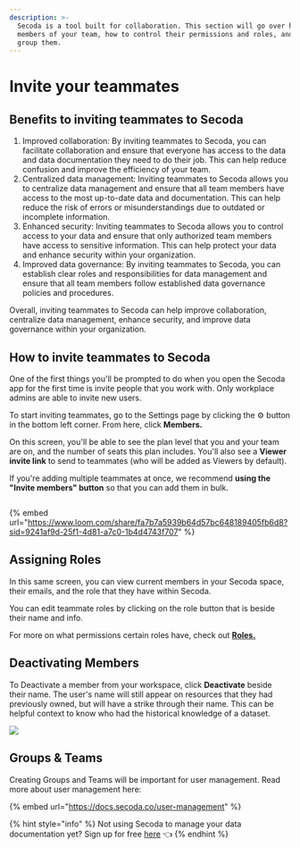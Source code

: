 ```yaml
---
description: >-
  Secoda is a tool built for collaboration. This section will go over how to add
  members of your team, how to control their permissions and roles, and how to
  group them.
---
```


# Invite your teammates

## Benefits to inviting teammates to Secoda

1. Improved collaboration: By inviting teammates to Secoda, you can facilitate collaboration and ensure that everyone has access to the data and data documentation they need to do their job. This can help reduce confusion and improve the efficiency of your team.
2. Centralized data management: Inviting teammates to Secoda allows you to centralize data management and ensure that all team members have access to the most up-to-date data and documentation. This can help reduce the risk of errors or misunderstandings due to outdated or incomplete information.
3. Enhanced security: Inviting teammates to Secoda allows you to control access to your data and ensure that only authorized team members have access to sensitive information. This can help protect your data and enhance security within your organization.
4. Improved data governance: By inviting teammates to Secoda, you can establish clear roles and responsibilities for data management and ensure that all team members follow established data governance policies and procedures.

Overall, inviting teammates to Secoda can help improve collaboration, centralize data management, enhance security, and improve data governance within your organization.



## How to invite teammates to Secoda

One of the first things you'll be prompted to do when you open the Secoda app for the first time is invite people that you work with. Only workplace admins are able to invite new users.

To start inviting teammates, go to the Settings page by clicking the ⚙ button in the bottom left corner. From here, click **Members.**

On this screen, you'll be able to see the plan level that you and your team are on, and the number of seats this plan includes. You'll also see a **Viewer invite link** to send to teammates (who will be added as Viewers by default).

If you're adding multiple teammates at once, we recommend **using the "Invite members" button** so that you can add them in bulk.

<figure><img src="https://secoda-public-media-assets.s3.amazonaws.com/f1fc74b4-1224-4d02-b700-18631a526b5b.png" alt=""><figcaption></figcaption></figure>

{% embed url="https://www.loom.com/share/fa7b7a5939b64d57bc648189405fb6d8?sid=9241af9d-25f1-4d81-a7c0-1b4d4743f707" %}

## Assigning Roles

In this same screen, you can view current members in your Secoda space, their emails, and the role that they have within Secoda.

You can edit teammate roles by clicking on the role button that is beside their name and info.

For more on what permissions certain roles have, check out [**Roles.**](../../../user-management/roles/)



## Deactivating Members

To Deactivate a member from your workspace, click **Deactivate** beside their name. The user's name will still appear on resources that they had previously owned, but will have a strike through their name. This can be helpful context to know who had the historical knowledge of a dataset.

![](https://secoda-public-media-assets.s3.amazonaws.com/06102896-2f76-4c6c-b45b-454c39ffb8f1.png)



## Groups & Teams

Creating Groups and Teams will be important for user management. Read more about user management here:

{% embed url="https://docs.secoda.co/user-management" %}

{% hint style="info" %}
Not using Secoda to manage your data documentation yet? Sign up for free [here](https://app.secoda.co/) 👈
{% endhint %}
